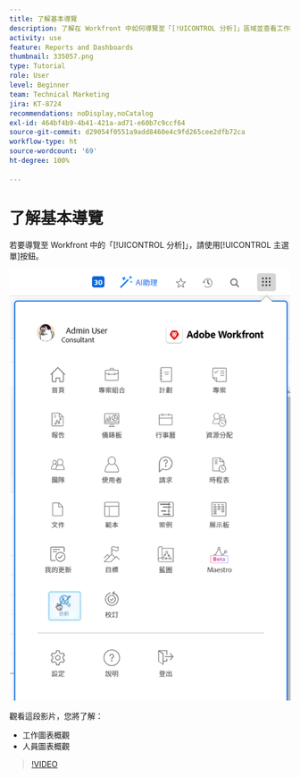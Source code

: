 ```yaml
---
title: 了解基本導覽
description: 了解在 Workfront 中如何導覽至「[!UICONTROL 分析]」區域並查看工作圖表及人員圖表的概觀。
activity: use
feature: Reports and Dashboards
thumbnail: 335057.png
type: Tutorial
role: User
level: Beginner
team: Technical Marketing
jira: KT-8724
recommendations: noDisplay,noCatalog
exl-id: 464bf4b9-4b41-421a-ad71-e60b7c9ccf64
source-git-commit: d29054f0551a9add8460e4c9fd265cee2dfb72ca
workflow-type: ht
source-wordcount: '69'
ht-degree: 100%

---
```


# 了解基本導覽

若要導覽至 Workfront 中的「[!UICONTROL 分析]」，請使用[!UICONTROL 主選單]按鈕。

![影像顯示尋找[!UICONTROL 分析]功能，透過 Workfront [!UICONTROL 主選單]](assets/Navigate-NWE.png)

觀看這段影片，您將了解：

* 工作圖表概觀
* 人員圖表概觀

>[!VIDEO](https://video.tv.adobe.com/v/335057/?quality=12&learn=on)
